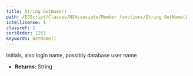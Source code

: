 ```yaml
---
title: String GetName()
path: /EJScript/Classes/NSAssociate/Member functions/String GetName()
intellisense: 1
classref: 1
sortOrder: 1263
keywords: GetName()
---
```



Initials, also login name, possibly database user name



* **Returns:** String


